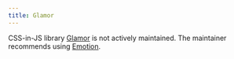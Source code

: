 ```yaml
---
title: Glamor
---
```


CSS-in-JS library [Glamor](https://github.com/threepointone/glamor) is not actively maintained. The maintainer recommends using [Emotion](/docs/emotion/).
